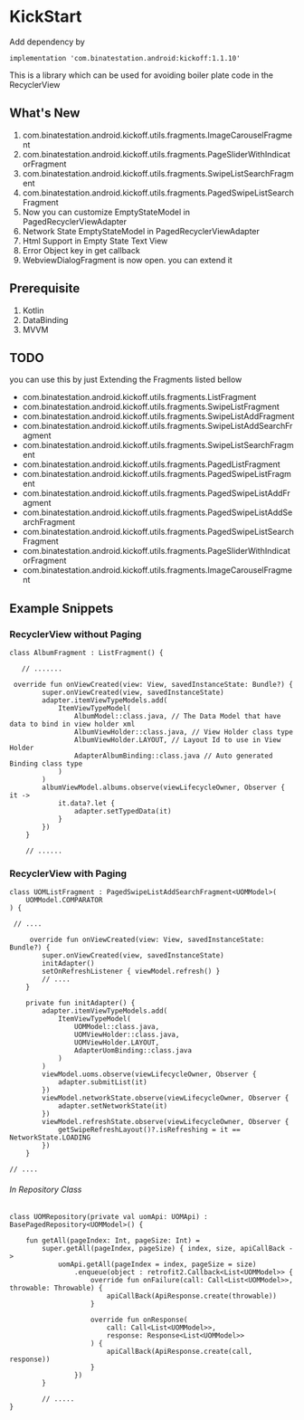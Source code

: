 # KickStart

Add dependency by

```implementation 'com.binatestation.android:kickoff:1.1.10'```

This is a library which can be used for avoiding boiler plate code in the RecyclerView

## What's New
1. com.binatestation.android.kickoff.utils.fragments.ImageCarouselFragment
1. com.binatestation.android.kickoff.utils.fragments.PageSliderWithIndicatorFragment
1. com.binatestation.android.kickoff.utils.fragments.SwipeListSearchFragment
1. com.binatestation.android.kickoff.utils.fragments.PagedSwipeListSearchFragment
1. Now you can customize EmptyStateModel in PagedRecyclerViewAdapter 
1. Network State EmptyStateModel in PagedRecyclerViewAdapter 
1. Html Support in Empty State Text View
1. Error Object key in get callback
1. WebviewDialogFragment is now open. you can extend it

## Prerequisite

1. Kotlin
1. DataBinding
1. MVVM

## TODO

you can use this by just Extending the Fragments listed bellow

* com.binatestation.android.kickoff.utils.fragments.ListFragment
* com.binatestation.android.kickoff.utils.fragments.SwipeListFragment
* com.binatestation.android.kickoff.utils.fragments.SwipeListAddFragment
* com.binatestation.android.kickoff.utils.fragments.SwipeListAddSearchFragment
* com.binatestation.android.kickoff.utils.fragments.SwipeListSearchFragment
* com.binatestation.android.kickoff.utils.fragments.PagedListFragment
* com.binatestation.android.kickoff.utils.fragments.PagedSwipeListFragment
* com.binatestation.android.kickoff.utils.fragments.PagedSwipeListAddFragment
* com.binatestation.android.kickoff.utils.fragments.PagedSwipeListAddSearchFragment
* com.binatestation.android.kickoff.utils.fragments.PagedSwipeListSearchFragment
* com.binatestation.android.kickoff.utils.fragments.PageSliderWithIndicatorFragment
* com.binatestation.android.kickoff.utils.fragments.ImageCarouselFragment

## Example Snippets


### RecyclerView without Paging

```
class AlbumFragment : ListFragment() {

   // .......

 override fun onViewCreated(view: View, savedInstanceState: Bundle?) {
        super.onViewCreated(view, savedInstanceState)
        adapter.itemViewTypeModels.add(
            ItemViewTypeModel(
                AlbumModel::class.java, // The Data Model that have data to bind in view holder xml
                AlbumViewHolder::class.java, // View Holder class type
                AlbumViewHolder.LAYOUT, // Layout Id to use in View Holder
                AdapterAlbumBinding::class.java // Auto generated Binding class type
            )
        )
        albumViewModel.albums.observe(viewLifecycleOwner, Observer { it ->
            it.data?.let {
                adapter.setTypedData(it)
            }
        })
    }
    
    // ......
```

### RecyclerView with Paging

```
class UOMListFragment : PagedSwipeListAddSearchFragment<UOMModel>(
    UOMModel.COMPARATOR
) {

 // ....
 
     override fun onViewCreated(view: View, savedInstanceState: Bundle?) {
        super.onViewCreated(view, savedInstanceState)
        initAdapter()
        setOnRefreshListener { viewModel.refresh() }
        // ....
    }

    private fun initAdapter() {
        adapter.itemViewTypeModels.add(
            ItemViewTypeModel(
                UOMModel::class.java,
                UOMViewHolder::class.java,
                UOMViewHolder.LAYOUT,
                AdapterUomBinding::class.java
            )
        )
        viewModel.uoms.observe(viewLifecycleOwner, Observer {
            adapter.submitList(it) 
        })
        viewModel.networkState.observe(viewLifecycleOwner, Observer {
            adapter.setNetworkState(it)
        })
        viewModel.refreshState.observe(viewLifecycleOwner, Observer {
            getSwipeRefreshLayout()?.isRefreshing = it == NetworkState.LOADING
        })
    }

// ....
```

###### In Repository Class

```
class UOMRepository(private val uomApi: UOMApi) : BasePagedRepository<UOMModel>() {

    fun getAll(pageIndex: Int, pageSize: Int) =
        super.getAll(pageIndex, pageSize) { index, size, apiCallBack ->
            uomApi.getAll(pageIndex = index, pageSize = size)
                .enqueue(object : retrofit2.Callback<List<UOMModel>> {
                    override fun onFailure(call: Call<List<UOMModel>>, throwable: Throwable) {
                        apiCallBack(ApiResponse.create(throwable))
                    }

                    override fun onResponse(
                        call: Call<List<UOMModel>>,
                        response: Response<List<UOMModel>>
                    ) {
                        apiCallBack(ApiResponse.create(call, response))
                    }
                })
        }
        
        // .....
}
```




